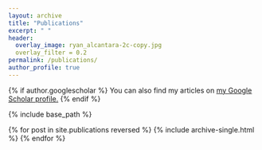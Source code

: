```yaml
---
layout: archive
title: "Publications"
excerpt: " "
header:
  overlay_image: ryan_alcantara-2c-copy.jpg
  overlay_filter = 0.2
permalink: /publications/
author_profile: true
---
```


{% if author.googlescholar %}
  You can also find my articles on <u><a href="{{author.googlescholar}}">my Google Scholar profile</a>.</u>
{% endif %}

{% include base_path %}

{% for post in site.publications reversed %}
  {% include archive-single.html %}
{% endfor %}
